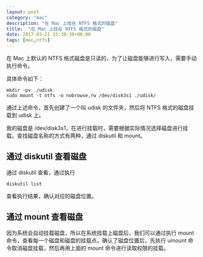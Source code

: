 ```yaml
---
layout: post
category: "mac"
description: "在 Mac 上挂在 NTFS 格式的磁盘"
title:  "在 Mac 上挂在 NTFS 格式的磁盘"
date: 2017-03-21 15:38:38+00:00
tags: [mac,ntfs]
---
```


在 Mac 上默认的 NTFS 格式磁盘是只读的，为了让磁盘能够进行写入，需要手动执行命令。

具体命令如下：

```
mkdir -pv ./udisk
sudo mount -t ntfs -o nobrowse,rw /dev/disk3s1 ./udisk/
```

通过上述命令，首先创建了一个叫 udisk 的文件夹，然后将 NTFS 格式的磁盘挂载到 udisk 上。

我的磁盘是 /dev/disk3s1，在进行挂载时，需要根据实际情况选择磁盘进行挂载。查找磁盘名称的方式有两种，通过 diskutil 和 mount。

## 通过 diskutil 查看磁盘

通过 diskutil 查看，通过执行

```
diskutil list
```

查看执行结果，确认对应的磁盘位置。

## 通过 mount 查看磁盘

因为系统会自动挂载磁盘，所以在系统挂载上磁盘后，我们可以通过执行 mount 命令，查看每一个磁盘和磁盘的挂载点。确认了磁盘位置后，先执行 umount 命令取消磁盘挂载，然后再用上面的 mount 命令进行读取权限的挂载。